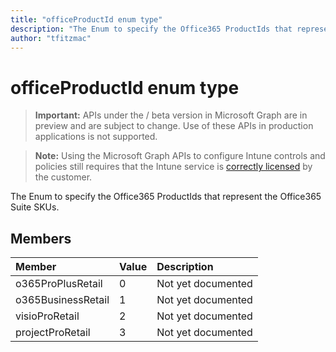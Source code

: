```yaml
---
title: "officeProductId enum type"
description: "The Enum to specify the Office365 ProductIds that represent the Office365 Suite SKUs."
author: "tfitzmac"
---
```


# officeProductId enum type

> **Important:** APIs under the / beta version in Microsoft Graph are in preview and are subject to change. Use of these APIs in production applications is not supported.

> **Note:** Using the Microsoft Graph APIs to configure Intune controls and policies still requires that the Intune service is [correctly licensed](https://go.microsoft.com/fwlink/?linkid=839381) by the customer.

The Enum to specify the Office365 ProductIds that represent the Office365 Suite SKUs.
## Members
|Member|Value|Description|
|:---|:---|:---|
|o365ProPlusRetail|0|Not yet documented|
|o365BusinessRetail|1|Not yet documented|
|visioProRetail|2|Not yet documented|
|projectProRetail|3|Not yet documented|





